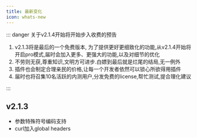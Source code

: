 ```yaml
---
title: 最新变化
icon: whats-new
---
```


::: danger 关于v2.1.4开始将开始步入收费的预告

1. v2.1.3将是最后的一个免费版本, 为了提供更好更细致化的功能,从v2.1.4开始将开启pro模式,届时会加入更多、更强大的功能,以及对细节的优化
2. 不劳则无获,尊重知识,文明方可进步.白嫖到最后就是烂尾的结局,无一例外
3. 插件也会制定合理亲民的价格,让每一个开发者依然可以锁心所欲得用插件
4. 届时也将召集10名活跃的内测用户,分发免费的license,帮忙测试,提合理化建议

:::

## v2.1.3

* 参数特殊符号编码支持
* curl加入global headers